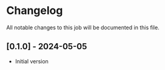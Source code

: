 # Changelog

All notable changes to this job will be documented in this file.

## [0.1.0] - 2024-05-05

* Initial version
